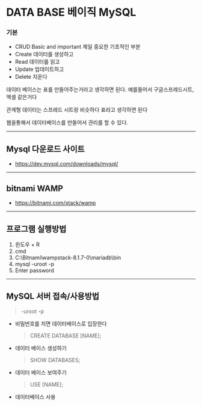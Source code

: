 # DATA BASE 베이직 MySQL

### 기본

- CRUD Basic and important 제일 중요한 기초적인 부분
- Create 데이터를 생성하고
- Read 데이터를 읽고
- Update 업데이트하고
- Delete 지운다

데이터 베이스는 표를 만들어주는거라고 생각하면 된다. 예를들어서 구글스프레드시트, 엑셀 같은거다

관계형 데이터는 스프레드 시트랑 비슷하다
표라고 생각하면 된다

웹을통해서 데이터베이스를 만들어서 관리를 할 수 있다.

---

## Mysql 다운로드 사이트

- https://dev.mysql.com/downloads/mysql/

---

## bitnami WAMP

- https://bitnami.com/stack/wamp

---

## 프로그램 실행방법

1. 윈도우 + R
2. cmd
3. C:\Bitnami\wampstack-8.1.7-0\mariadb\bin
4. mysql -uroot -p
5. Enter password

---

## MySQL 서버 접속/사용방법

> -uroot -p

- 비밀번호를 치면 데이터베이스로 입장한다
  > CREATE DATABASE [NAME];
- 데이터 베이스 생성하기
  > SHOW DATABASES;
- 데이터 베이스 보여주기
  > USE [NAME];
- 데이터베이스 사용
